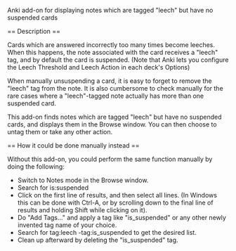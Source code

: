 Anki add-on for displaying notes which are tagged "leech" but have no suspended cards

== Description ==

Cards which are answered incorrectly too many times become leeches. When this happens, the note associated with the card receives a "leech" tag, and by default the card is suspended. (Note that Anki lets you configure the Leech Threshold and Leech Action in each deck's Options)

When manually unsuspending a card, it is easy to forget to remove the "leech" tag from the note. It is also cumbersome to check manually for the rare cases where a "leech"-tagged note actually has more than one suspended card.

This add-on finds notes which are tagged "leech" but have no suspended cards, and displays them in the Browse window. You can then choose to untag them or take any other action.

== How it could be done manually instead ==

Without this add-on, you could perform the same function manually by doing the following:

* Switch to Notes mode in the Browse window.
* Search for is:suspended
* Click on the first line of results, and then select all lines. (In Windows this can be done with Ctrl-A, or by scrolling down to the final line of results and holding Shift while clicking on it).
* Do "Add Tags..." and apply a tag like "is_suspended" or any other newly invented tag name of your choice.
* Search for tag:leech -tag:is_suspended to get the desired list.
* Clean up afterward by deleting the "is_suspended" tag.
